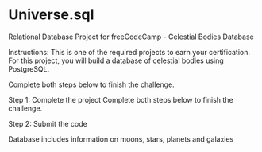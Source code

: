 # Universe.sql
Relational Database Project for freeCodeCamp - Celestial Bodies Database

Instructions:
This is one of the required projects to earn your certification. For this project, you will build a database of celestial bodies using PostgreSQL.

Complete both steps below to finish the challenge.

Step 1: Complete the project
Complete both steps below to finish the challenge.

Step 2: Submit the code

Database includes information on moons, stars, planets and galaxies
